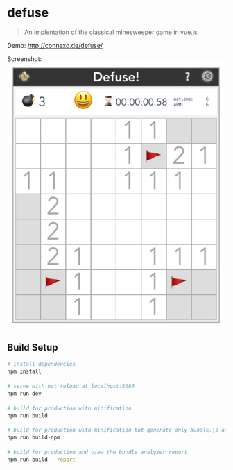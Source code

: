 # defuse

> An implentation of the classical minesweeper game in vue.js

Demo: http://connexo.de/defuse/

Screenshot: 
![Defuse game](screenshot.png)


## Build Setup

``` bash
# install dependencies
npm install

# serve with hot reload at localhost:8080
npm run dev

# build for production with minification
npm run build

# build for production with minification but generate only bundle.js and bundle.css (2 files)
npm run build-npm

# build for production and view the bundle analyzer report
npm run build --report
```
